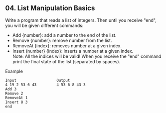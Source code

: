 ## 04.	List Manipulation Basics

Write a program that reads a list of integers. Then until you receive "end", you will be given different commands:<br>
- Add {number}: add a number to the end of the list.  
- Remove {number}: remove number from the list.  
- RemoveAt {index}: removes number at a given index.  
- Insert {number} {index}: inserts a number at a given index.<br>
Note: All the indices will be valid! When you receive the "end" command print the final state of the list (separated by spaces).

Example
```
Input	               Output
4 19 2 53 6 43         4 53 6 8 43 3
Add 3
Remove 2
RemoveAt 1
Insert 8 3
end	
```
